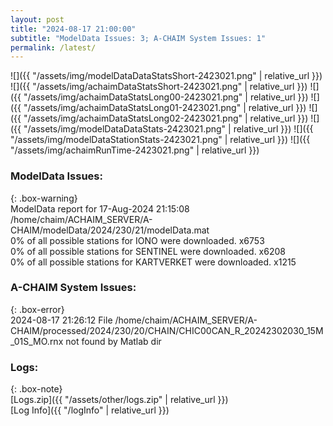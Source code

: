 ```yaml
---
layout: post
title: "2024-08-17 21:00:00"
subtitle: "ModelData Issues: 3; A-CHAIM System Issues: 1"
permalink: /latest/
---
```


![]({{ "/assets/img/modelDataDataStatsShort-2423021.png" | relative_url }})
![]({{ "/assets/img/achaimDataStatsShort-2423021.png" | relative_url }})
![]({{ "/assets/img/achaimDataStatsLong00-2423021.png" | relative_url }})
![]({{ "/assets/img/achaimDataStatsLong01-2423021.png" | relative_url }})
![]({{ "/assets/img/achaimDataStatsLong02-2423021.png" | relative_url }})
![]({{ "/assets/img/modelDataDataStats-2423021.png" | relative_url }})
![]({{ "/assets/img/modelDataStationStats-2423021.png" | relative_url }})
![]({{ "/assets/img/achaimRunTime-2423021.png" | relative_url }})


### ModelData Issues:  
  
{: .box-warning}  
 ModelData report for 17-Aug-2024 21:15:08   
 /home/chaim/ACHAIM_SERVER/A-CHAIM/modelData/2024/230/21/modelData.mat   
 0% of all possible stations for IONO were downloaded. x6753   
 0% of all possible stations for SENTINEL were downloaded. x6208   
 0% of all possible stations for KARTVERKET were downloaded. x1215   
  
### A-CHAIM System Issues:  
  
{: .box-error}  
2024-08-17 21:26:12 File /home/chaim/ACHAIM_SERVER/A-CHAIM/processed/2024/230/20/CHAIN/CHIC00CAN_R_20242302030_15M_01S_MO.rnx not found by Matlab dir  

### Logs:  
  
{: .box-note}  
[Logs.zip]({{ "/assets/other/logs.zip" | relative_url }})  
[Log Info]({{ "/logInfo" | relative_url }})  
